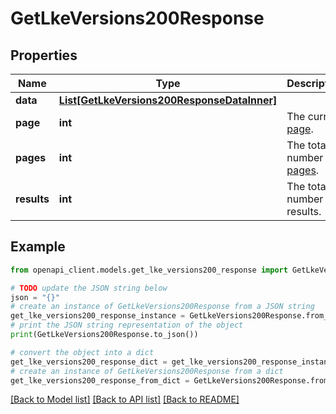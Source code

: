 # GetLkeVersions200Response


## Properties

Name | Type | Description | Notes
------------ | ------------- | ------------- | -------------
**data** | [**List[GetLkeVersions200ResponseDataInner]**](GetLkeVersions200ResponseDataInner.md) |  | [optional] 
**page** | **int** | The current [page](https://techdocs.akamai.com/linode-api/reference/pagination). | [optional] [readonly] 
**pages** | **int** | The total number of [pages](https://techdocs.akamai.com/linode-api/reference/pagination). | [optional] [readonly] 
**results** | **int** | The total number of results. | [optional] [readonly] 

## Example

```python
from openapi_client.models.get_lke_versions200_response import GetLkeVersions200Response

# TODO update the JSON string below
json = "{}"
# create an instance of GetLkeVersions200Response from a JSON string
get_lke_versions200_response_instance = GetLkeVersions200Response.from_json(json)
# print the JSON string representation of the object
print(GetLkeVersions200Response.to_json())

# convert the object into a dict
get_lke_versions200_response_dict = get_lke_versions200_response_instance.to_dict()
# create an instance of GetLkeVersions200Response from a dict
get_lke_versions200_response_from_dict = GetLkeVersions200Response.from_dict(get_lke_versions200_response_dict)
```
[[Back to Model list]](../README.md#documentation-for-models) [[Back to API list]](../README.md#documentation-for-api-endpoints) [[Back to README]](../README.md)


